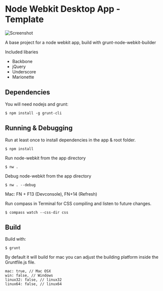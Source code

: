 Node Webkit Desktop App - Template
====================

![Screenshot](http://s28.postimg.org/va2x7hua5/Schermafbeelding_2014_04_04_om_14_58_32.png)

A base project for a node webkit app, build with grunt-node-webkit-builder

Included libaries
- Backbone
- jQuery
- Underscore
- Marionette

## Dependencies

You will need nodejs and grunt:

    $ npm install -g grunt-cli
    
## Running & Debugging

Run at least once to install dependencies in the app & root folder.
```
$ npm install
```
Run node-webkit from the app directory  
```
$ nw . 
```
Debug node-webkit from the app directory  
```
$ nw . --debug
```
Mac: FN + F13 (Devconsole), FN+14 (Refresh)

Run compass in Terminal for CSS compiling and listen to future changes.
```
$ compass watch --css-dir css
```

## Build

Build with:
```
$ grunt
```
By default it will build for mac you can adjust the building platform inside the Gruntfile.js file.
```
mac: true, // Mac OSX
win: false, // Windows
linux32: false, // linux32
linux64: false, // linux64
```
